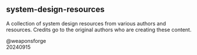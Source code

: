 ## system-design-resources

A collection of system design resources from various authors and resources. Credits go to the original authors who are creating these content.

@weaponsforge<br>
20240915
